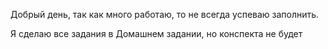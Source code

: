 Добрый  день, так как много работаю, то не всегда успеваю заполнить.

Я сделаю все задания в Домашнем задании, но конспекта не будет 